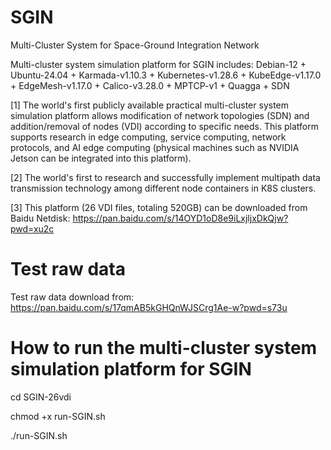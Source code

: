 # SGIN
Multi-Cluster System for Space-Ground Integration Network

Multi-cluster system simulation platform for SGIN includes: Debian-12 + Ubuntu-24.04 + Karmada-v1.10.3 + Kubernetes-v1.28.6 + KubeEdge-v1.17.0 + EdgeMesh-v1.17.0 + Calico-v3.28.0 + MPTCP-v1 + Quagga + SDN

[1] The world's first publicly available practical multi-cluster system simulation platform allows modification of network topologies (SDN) and addition/removal of nodes (VDI) according to specific needs. This platform supports research in edge computing, service computing, network protocols, and AI edge computing (physical machines such as NVIDIA Jetson can be integrated into this platform).

[2] The world's first to research and successfully implement multipath data transmission technology among different node containers in K8S clusters.

[3] This platform (26 VDI files, totaling 520GB) can be downloaded from Baidu Netdisk:
https://pan.baidu.com/s/14OYD1oD8e9iLxjljxDkQjw?pwd=xu2c

# Test raw data
Test raw data download from:
https://pan.baidu.com/s/17qmAB5kGHQnWJSCrg1Ae-w?pwd=s73u

# How to run the multi-cluster system simulation platform for SGIN

cd SGIN-26vdi

chmod +x run-SGIN.sh

./run-SGIN.sh
